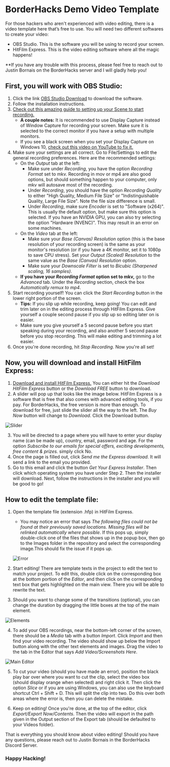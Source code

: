 # BorderHacks Demo Video Template

For those hackers who aren't experienced with video editing, there is a video template here that’s free to use. You will need two different softwares to create your video:

- OBS Studio. This is the software you will be using to record your screen.
- HitFilm Express. This is the video editing software where all the magic happens!

**If you have any trouble with this process, please feel free to reach out to Justin Bornais on the BorderHacks server and I will gladly help you!

## First, you will work with OBS Studio:

1. Click the link [OBS Studio Download](https://obsproject.com/) to download the software.
2. Follow the installation instructions.
3. [Check out this amazing guide to setting up your Scene to start recording.](https://www.youtube.com/watch?v=Muk9LfEWHeU)
   - **A couple notes:** It is recommended to use Display Capture instead of Window Capture for recording your screen. Make sure it is selected to the correct monitor if you have a setup with multiple monitors.
   - If you see a black screen when you set your Display Capture on Windows 10, [check out this video on YouTube to fix it.](https://www.youtube.com/watch?v=awXP6_kDii4)
4. Make sure your settings are all correct. Go to File/Settings to edit the general recording preferences. Here are the recommended settings:
   - On the *Output* tab at the left:
     - Make sure under *Recording*, you have the option *Recording Format* set to mkv. Recording in mov or mp4 are also good options, but should something happen to your computer, only mkv will autosave most of the recording.
     - Under *Recording*, you should have the option *Recording Quality* to either "High Quality, Medium File Size" or "Indistinguishable Quality, Large File Size". Note the file size difference is small.
     - Under *Recording*, make sure *Encoder* is set to "Software (x264)". This is usually the default option, but make sure this option is selected. If you have an NVIDIA GPU, you can also try selecting the option "Hardware (NVENC)". This may result in an error on some machines.
   - On the *Video* tab at the left:
     - Make sure your *Base (Canvas) Resolution* option (this is the base resolution of your recording screen) is the same as your monitor's resolution (or if you have a 4K monitor, set it to 1080p to save CPU stress). Set your *Output (Scaled) Resolution* to the same value as the *Base (Canvas) Resolution* option.
     - Make sure your *Downscale Filter* is set to *Bicubic (Sharpened scaling, 16 samples)*.
   - **If you have your _Recording Format_ option set to mkv,** go to the *Advanced* tab. Under the *Recording* section, check the box *Automatically remux to mp4*.
5. Start recording yourself! You can click the *Start Recording* button in the lower right portion of the screen.
   - **Tips:** If you slip up while recording, keep going! You can edit and trim later on in the editing process through HitFilm Express. Give yourself a couple second pause if you slip up so editing later on is easier.
   - Make sure you give yourself a 5 second pause before you start speaking during your recording, and also another 5 second pause before you stop recording. This will make editing and trimming a lot easier.
6. Once you're done recording, hit *Stop Recording*. Now you're all set!

## Now, you will download and install HitFilm Express:

1. [Download and install HitFilm Express.](https://fxhome.com/product/hitfilm-express) You can either hit the *Download HitFilm Express* button or the *Download FREE* button to download.
2. A slider will pop up that looks like the image below. HitFilm Express is a software that is free that also comes with advanced editing tools, if you pay. For BorderHacks, the free version is more than enough. To download for free, just slide the slider all the way to the left. The *Buy Now* button will change to *Download*. Click the Download button.

![Slider](https://drive.google.com/uc?export=view&id=1OhabHYrA7fsGonwe1pyriEbGry5JnRhr)

3. You will be directed to a page where you will have to enter your display name (can be made up), country, email, password and age. For the option *Subscribe to our emails for special offers, exciting developments, free content & prizes.* simply click No.
4. Once the page is filled out, click *Send me the Express download*. It will send a link to the email you provided.
5. Go to this email and click the button *Get Your Express Installer*. Then click which operating system you have under Step 2. Then the installer will download. Next, follow the instructions in the installer and you will be good to go!

## How to edit the template file:

1. Open the template file (extension .hfp) in HitFilm Express.
   - You may notice an error that says *The following files could not be found at their previously saved locations. Missing files will be relinked automatically where possible*. If this pops up, simply double-click one of the files that shows up in the popup box, then go to the Images folder in the repository and select the corresponding image.This should fix the issue if it pops up.
   
   ![Error](http://drive.google.com/uc?export=view&id=1BR_cr4J3ibV9qSJxsX7LHncG1XHKEMgK)
2. Start editing! There are template texts in the project to edit the text to match your project. To edit this, double click on the corresponding box at the bottom portion of the *Editor*, and then click on the corresponding text box that gets highlighted on the main view. There you will be able to rewrite the text.
3. Should you want to change some of the transitions (optional), you can change the duration by dragging the little boxes at the top of the main element.

![Elements](https://drive.google.com/uc?export=view&id=1BiOp4TPy8cSzeUnBVdgXu_w2WFlumobX)

4. To add your OBS recordings, near the bottom-left corner of the screen, there should be a *Media* tab with a button *Import*. Click *Import* and then find your video recording. The video should show up below the Import button along with the other text elements and images. Drag the video to the tab in the Editor that says *Add Video/Screenshots Here*.

![Main Editor](https://drive.google.com/uc?export=view&id=1O3_CRZTNOjT7pguLoWenOXsUy7ryubzj)

5. To cut your video (should you have made an error), position the black play bar over where you want to cut the clip, select the video box (should display orange when selected) and right click it. Then click the option *Slice* or if you are using Windows, you can also use the keyboard shortcut Ctrl + Shift + D. This will split the clip into two. Do this over both areas where the error is, then you can delete the mistake.

6. Keep on editing! Once you're done, at the top of the editor, click *Export/Export Now/Contents*. Then the video will export in the path given in the Output section of the Export tab (should be defaulted to your Videos folder).

That is everything you should know about video editing! Should you have any questions, please reach out to Justin Bornais in the BorderHacks Discord Server.

### Happy Hacking!
